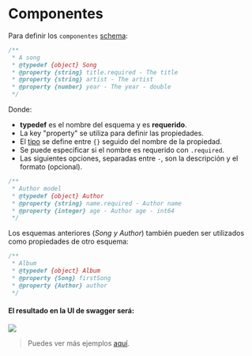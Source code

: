 # Componentes
Para definir los `componentes` [schema](https://swagger.io/docs/specification/components/):

```javascript
/**
 * A song
 * @typedef {object} Song
 * @property {string} title.required - The title
 * @property {string} artist - The artist
 * @property {number} year - The year - double
 */
```
Donde:
- **typedef** es el nombre del esquema y es **requerido**.
- La key "property" se utiliza para definir las propiedades.
- El [tipo](https://swagger.io/specification/#data-types) se define entre `{}` seguido del nombre de la propiedad.
- Se puede especificar si el nombre es requerido con `.required`.
- Las siguientes opciones, separadas entre ` - `, son la descripción y el formato (opcional).


```javascript
/**
 * Author model
 * @typedef {object} Author
 * @property {string} name.required - Author name
 * @property {integer} age - Author age - int64
 */
```

Los esquemas anteriores (*Song y Author*) también pueden ser utilizados como propiedades de otro esquema:
```javascript
/**
 * Album
 * @typedef {object} Album
 * @property {Song} firstSong
 * @property {Author} author
 */
```

#### El resultado en la UI de swagger será:
<img src="./assets/components.png"/>

> Puedes ver más ejemplos [aquí](https://github.com/BRIKEV/express-jsdoc-swagger/tree/master/examples/components).
